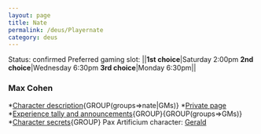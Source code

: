 ```yaml
---
layout: page
title: Nate
permalink: /deus/Playernate
category: deus
---
```

Status: confirmed
Preferred gaming slot:
||__1st choice__|Saturday 2:00pm
__2nd choice__|Wednesday 6:30pm
__3rd choice__|Monday 6:30pm||
### Max Cohen
*[Character description](CharPublicNate){GROUP(groups=&gt;nate|GMs)}
*[Private page](CharPrivateNate)
*[Experience tally and announcements](AnnounceNate){GROUP}{GROUP(groups=&gt;GMs)}
*[Character secrets](CharSecretsNate){GROUP}
Pax Artificium character: [Gerald](/pax/pcs/gerald.html)

